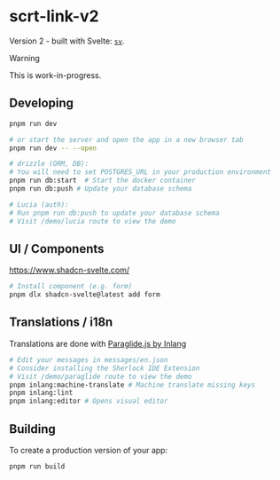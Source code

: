 # scrt-link-v2

Version 2 - built with Svelte: [`sv`](https://github.com/sveltejs/cli).

> [!WARNING]  
> This is work-in-progress.

## Developing

```bash
pnpm run dev

# or start the server and open the app in a new browser tab
pnpm run dev -- --open

# drizzle (ORM, DB):
# You will need to set POSTGRES_URL in your production environment
pnpm run db:start  # Start the docker container
pnpm run db:push # Update your database schema

# Lucia (auth):
# Run pnpm run db:push to update your database schema
# Visit /demo/lucia route to view the demo
```

## UI / Components

https://www.shadcn-svelte.com/

```bash
# Install component (e.g. form)
pnpm dlx shadcn-svelte@latest add form
```

## Translations / i18n

Translations are done with [Paraglide.js by Inlang](https://inlang.com/m/gerre34r/library-inlang-paraglideJs)

```bash
# Edit your messages in messages/en.json
# Consider installing the Sherlock IDE Extension
# Visit /demo/paraglide route to view the demo
pnpm inlang:machine-translate # Machine translate missing keys
pnpm inlang:lint
pnpm inlang:editor # Opens visual editor
```

## Building

To create a production version of your app:

```bash
pnpm run build
```
